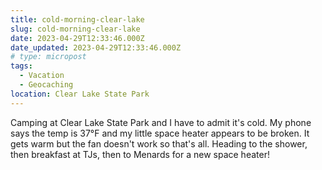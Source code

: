 ```yaml
---
title: cold-morning-clear-lake
slug: cold-morning-clear-lake
date: 2023-04-29T12:33:46.000Z
date_updated: 2023-04-29T12:33:46.000Z
# type: micropost
tags:
  - Vacation
  - Geocaching
location: Clear Lake State Park
---
```


Camping at Clear Lake State Park and I have to admit it's cold.  My phone says the temp is 37°F and my little space heater appears to be broken.  It gets warm but the fan doesn't work so that's all.  Heading to the shower, then breakfast at TJs, then to Menards for a new space heater!
